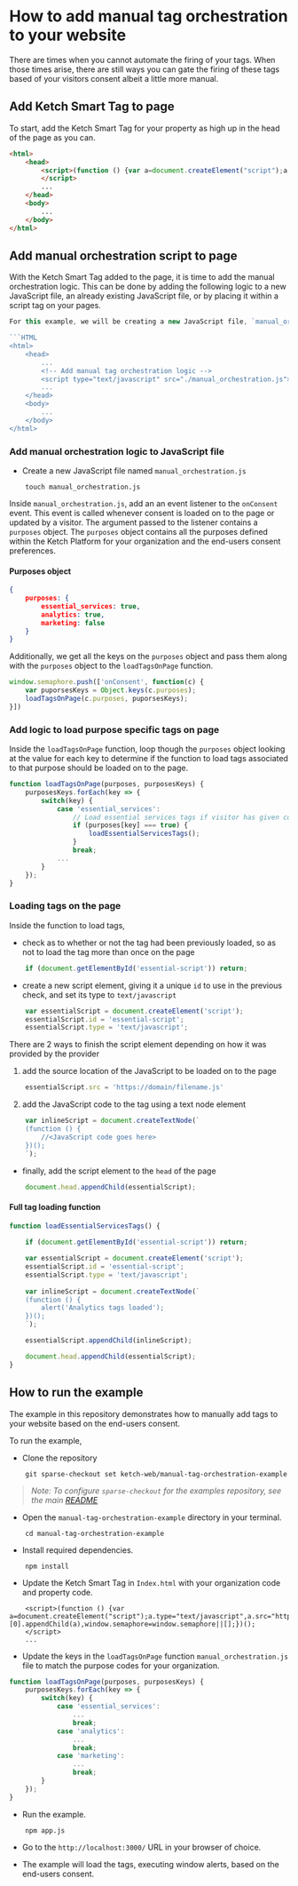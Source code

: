 # How to add manual tag orchestration to your website

There are times when you cannot automate the firing of your tags. When those times arise, there are still ways you can gate the firing of these tags based of your visitors consent albeit a little more manual.

## Add Ketch Smart Tag to page
To start, add the Ketch Smart Tag for your property as high up in the head of the page as you can.
```HTML
<html>
    <head>
        <script>(function () {var a=document.createElement("script");a.type="text/javascript",a.src="https://global.ketchcdn.com/web/v1/config/organization_code/property_code/boot.js",a.defer=a.async=!0,document.getElementsByTagName("head")[0].appendChild(a),window.semaphore=window.semaphore||[];})();
        </script>
        ...
    </head>
    <body>
        ...
    </body>
</html>
```

## Add manual orchestration script to page
With the Ketch Smart Tag added to the page, it is time to add the manual orchestration logic. This can be done by adding the following logic to a new JavaScript file, an already existing JavaScript file, or by placing it within a script tag on your pages.

```JavaScript
For this example, we will be creating a new JavaScript file, `manual_orchestration.js`, and adding it to the head of our page below the Ketch Smart Tag.

```HTML
<html>
    <head>
        ...
        <!-- Add manual tag orchestration logic -->
        <script type="text/javascript" src="./manual_orchestration.js"></script>
        ...
    </head>
    <body>
        ...
    </body>
</html>
```
### Add manual orchestration logic to JavaScript file
- Create a new JavaScript file named `manual_orchestration.js`
```
    touch manual_orchestration.js
```

Inside `manual_orchestration.js`, add an an event listener to the `onConsent` event. This event is called whenever consent is loaded on to the page or updated by a visitor. The argument passed to the listener contains a `purposes` object.  The `purposes` object contains all the purposes defined within the Ketch Platform for your organization and the end-users consent preferences.

#### Purposes object
```json
{
    purposes: {
        essential_services: true,
        analytics: true,
        marketing: false
    }
}
```

Additionally, we get all the keys on the `purposes` object and pass them along with the `purposes` object to the `loadTagsOnPage` function.

```javascript
window.semaphore.push(['onConsent', function(c) { 
    var puporsesKeys = Object.keys(c.purposes);
    loadTagsOnPage(c.purposes, puporsesKeys);
}])
```

### Add logic to load purpose specific tags on page
Inside the `loadTagsOnPage` function, loop though the `purposes` object looking at the value for each key to determine if the function to load tags associated to that purpose should be loaded on to the page.

```javascript
function loadTagsOnPage(purposes, purposesKeys) {
    purposesKeys.forEach(key => {
        switch(key) {
            case 'essential_services':
                // Load essential services tags if visitor has given consent
                if (purposes[key] === true) {
                    loadEssentialServicesTags();
                }
                break;
            ...
        }
    });
}
```

### Loading tags on the page
Inside the function to load tags, 
- check as to whether or not the tag had been previously loaded, so as not to load the tag more than once on the page
```javascript
    if (document.getElementById('essential-script')) return;
```
- create a new script element, giving it a unique `id` to use in the previous check, and set its type to `text/javascript`
```javascript
    var essentialScript = document.createElement('script');
    essentialScript.id = 'essential-script';
    essentialScript.type = 'text/javascript';
``` 

There are 2 ways to finish the script element depending on how it was provided by the provider
1. add the source location of the JavaScript to be loaded on to the page
```javascript
    essentialScript.src = 'https://domain/filename.js'
```
2. add the JavaScript code to the tag using a text node element
```javascript
    var inlineScript = document.createTextNode(`
    (function () { 
        //<JavaScript code goes here>
    })();
    `);
```
- finally, add the script element to the `head` of the page
```javascript
    document.head.appendChild(essentialScript);
```

#### Full tag loading function
```javascript
function loadEssentialServicesTags() {
    
    if (document.getElementById('essential-script')) return;

    var essentialScript = document.createElement('script');
    essentialScript.id = 'essential-script';
    essentialScript.type = 'text/javascript';
    
    var inlineScript = document.createTextNode(`
    (function () { 
        alert('Analytics tags loaded');
    })();
    `);

    essentialScript.appendChild(inlineScript);

    document.head.appendChild(essentialScript);
}
```

## How to run the example
The example in this repository demonstrates how to manually add tags to your website based on the end-users consent. 

To run the example,
- Clone the repository
```
    git sparse-checkout set ketch-web/manual-tag-orchestration-example
```
> _Note: To configure `sparse-checkout` for the examples repository, see the main [README](../../../)_

- Open the `manual-tag-orchestration-example` directory in your terminal.
```
    cd manual-tag-orchestration-example
```

- Install required dependencies.
```
    npm install
```

- Update the Ketch Smart Tag in `Index.html` with your organization code and property code.
```
    <script>(function () {var a=document.createElement("script");a.type="text/javascript",a.src="https://global.ketchcdn.com/web/v1/config/organization_code/property_code/boot.js",a.defer=a.async=!0,document.getElementsByTagName("head")[0].appendChild(a),window.semaphore=window.semaphore||[];})();
    </script>
    ...
```

- Update the keys in the `loadTagsOnPage` function `manual_orchestration.js` file to match the purpose codes for your organization.
```javascript
function loadTagsOnPage(purposes, purposesKeys) {
    purposesKeys.forEach(key => {
        switch(key) {
            case 'essential_services':
                ...
                break;
            case 'analytics':
                ...
                break;
            case 'marketing':
                ...
                break;
        }
    });
}
```

- Run the example.
```
    npm app.js
```

- Go to the `http://localhost:3000/` URL in your browser of choice.

- The example will load the tags, executing window alerts, based on the end-users consent.